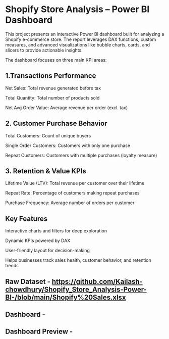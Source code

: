 # Shopify Store Analysis – Power BI Dashboard

This project presents an interactive Power BI dashboard built for analyzing a Shopify e-commerce store.
The report leverages DAX functions, custom measures, and advanced visualizations like bubble charts, cards, and slicers to provide actionable insights.

The dashboard focuses on three main KPI areas:

## 1.Transactions Performance
Net Sales: Total revenue generated before tax

Total Quantity: Total number of products sold

Net Avg Order Value: Average revenue per order (excl. tax)

## 2. Customer Purchase Behavior
Total Customers: Count of unique buyers

Single Order Customers: Customers with only one purchase

Repeat Customers: Customers with multiple purchases (loyalty measure)

## 3. Retention & Value KPIs
Lifetime Value (LTV): Total revenue per customer over their lifetime

Repeat Rate: Percentage of customers making repeat purchases

Purchase Frequency: Average number of orders per customer

## Key Features
Interactive charts and filters for deep exploration

Dynamic KPIs powered by DAX

User-friendly layout for decision-making

Helps businesses track sales health, customer behavior, and retention trends

## Raw Dataset - https://github.com/Kailash-chowdhury/Shopify_Store_Analysis-Power-BI-/blob/main/Shopify%20Sales.xlsx
## Dashboard - 
## Dashboard Preview - 
